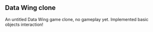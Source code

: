## Data Wing clone

An untitled Data Wing game clone, no gameplay yet. 
Implemented basic objects interaction!
